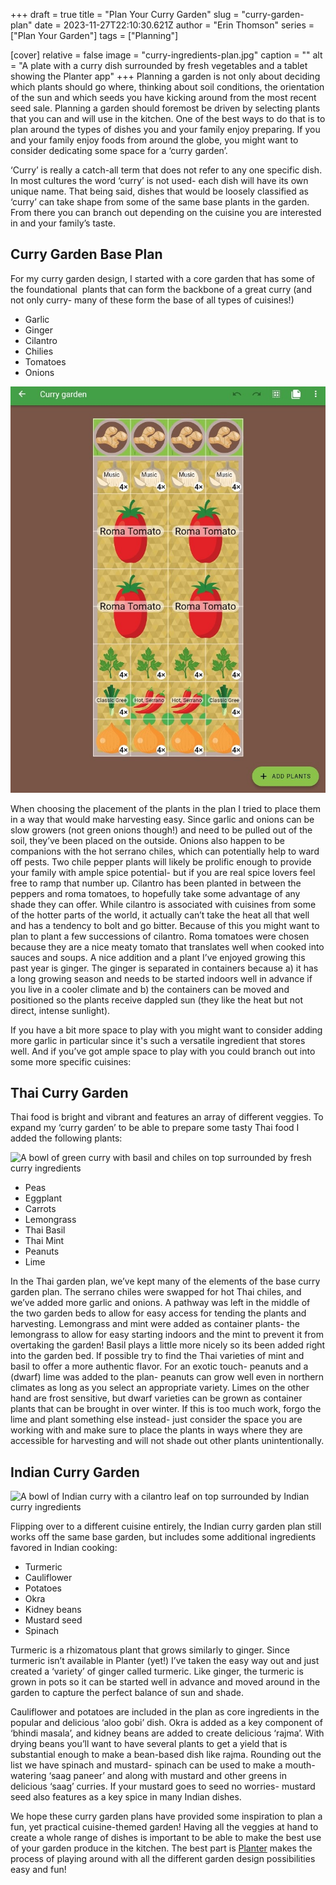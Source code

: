 +++
draft = true
title = "Plan Your Curry Garden"
slug = "curry-garden-plan"
date = 2023-11-27T22:10:30.621Z
author = "Erin Thomson"
series = ["Plan Your Garden"]
tags = ["Planning"]

[cover]
relative = false
image = "curry-ingredients-plan.jpg"
caption = ""
alt = "A plate with a curry dish surrounded by fresh vegetables and a tablet showing the Planter app"
+++
Planning a garden is not only about deciding which plants should go where, thinking about soil conditions, the orientation of the sun and which seeds you have kicking around from the most recent seed sale. Planning a garden should foremost be driven by selecting plants that you can and will use in the kitchen. One of the best ways to do that is to plan around the types of dishes you and your family enjoy preparing. If you and your family enjoy foods from around the globe, you might want to consider dedicating some space for a ‘curry garden’.

‘Curry’ is really a catch-all term that does not refer to any one specific dish. In most cultures the word ‘curry’ is not used- each dish will have its own unique name. That being said, dishes that would be loosely classified as ‘curry’ can take shape from some of the same base plants in the garden. From there you can branch out depending on the cuisine you are interested in and your family’s taste.

## Curry Garden Base Plan

For my curry garden design, I started with a core garden that has some of the foundational  plants that can form the backbone of a great curry (and not only curry- many of these form the base of all types of cuisines!)

* Garlic
* Ginger
* Cilantro
* Chilies
* Tomatoes
* Onions

![Screenshot of a curry garden plan in Planter](curry-garden.jpg)

When choosing the placement of the plants in the plan I tried to place them in a way that would make harvesting easy. Since garlic and onions can be slow growers (not green onions though!) and need to be pulled out of the soil, they’ve been placed on the outside. Onions also happen to be companions with the hot serrano chiles, which can potentially help to ward off pests. Two chile pepper plants will likely be prolific enough to provide your family with ample spice potential- but if you are real spice lovers feel free to ramp that number up. Cilantro has been planted in between the peppers and roma tomatoes, to hopefully take some advantage of any shade they can offer. While cilantro is associated with cuisines from some of the hotter parts of the world, it actually can’t take the heat all that well and has a tendency to bolt and go bitter. Because of this you might want to plan to plant a few successions of cilantro. Roma tomatoes were chosen because they are a nice meaty tomato that translates well when cooked into sauces and soups. A nice addition and a plant I’ve enjoyed growing this past year is ginger. The ginger is separated in containers because a) it has a long growing season and needs to be started indoors well in advance if you live in a cooler climate and b) the containers can be moved and positioned so the plants receive dappled sun (they like the heat but not direct, intense sunlight).

If you have a bit more space to play with you might want to consider adding more garlic in particular since it's such a versatile ingredient that stores well. And if you’ve got ample space to play with you could branch out into some more specific cuisines:

## Thai Curry Garden

Thai food is bright and vibrant and features an array of different veggies. To expand my ‘curry garden’ to be able to prepare some tasty Thai food I added the following plants:

![A bowl of green curry with basil and chiles on top surrounded by fresh curry ingredients](green-curry.jpg)

* Peas
* Eggplant
* Carrots
* Lemongrass
* Thai Basil
* Thai Mint
* Peanuts
* Lime

In the Thai garden plan, we’ve kept many of the elements of the base curry garden plan. The serrano chiles were swapped for hot Thai chiles, and we’ve added more garlic and onions. A pathway was left in the middle of the two garden beds to allow for easy access for tending the plants and harvesting. Lemongrass and mint were added as container plants- the lemongrass to allow for easy starting indoors and the mint to prevent it from overtaking the garden! Basil plays a little more nicely so its been added right into the garden bed. If possible try to find the Thai varieties of mint and basil to offer a more authentic flavor. For an exotic touch- peanuts and a (dwarf) lime was added to the plan- peanuts can grow well even in northern climates as long as you select an appropriate variety. Limes on the other hand are frost sensitive, but dwarf varieties can be grown as container plants that can be brought in over winter. If this is too much work, forgo the lime and plant something else instead- just consider the space you are working with and make sure to place the plants in ways where they are accessible for harvesting and will not shade out other plants unintentionally.

## Indian Curry Garden

![A bowl of Indian curry with a cilantro leaf on top surrounded by Indian curry ingredients](indian-curry.jpg)

Flipping over to a different cuisine entirely, the Indian curry garden plan still works off the same base garden, but includes some additional ingredients favored in Indian cooking:

* Turmeric
* Cauliflower
* Potatoes
* Okra
* Kidney beans
* Mustard seed
* Spinach

Turmeric is a rhizomatous plant that grows similarly to ginger. Since turmeric isn’t available in Planter (yet!) I’ve taken the easy way out and just created a ‘variety’ of ginger called turmeric. Like ginger, the turmeric is grown in pots so it can be started well in advance and moved around in the garden to capture the perfect balance of sun and shade.

Cauliflower and potatoes are included in the plan as core ingredients in the popular and delicious ‘aloo gobi’ dish. Okra is added as a key component of ‘bhindi masala’, and kidney beans are added to create delicious ‘rajma’. With drying beans you’ll want to have several plants to get a yield that is substantial enough to make a bean-based dish like rajma. Rounding out the list we have spinach and mustard- spinach can be used to make a mouth-watering ‘saag paneer’ and along with mustard and other greens in delicious ‘saag’ curries. If your mustard goes to seed no worries- mustard seed also features as a key spice in many Indian dishes.

We hope these curry garden plans have provided some inspiration to plan a fun, yet practical cuisine-themed garden! Having all the veggies at hand to create a whole range of dishes is important to be able to make the best use of your garden produce in the kitchen. The best part is [Planter](https://planter.garden/gardens) makes the process of playing around with all the different garden design possibilities easy and fun!